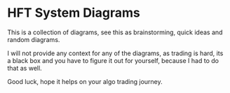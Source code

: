 # HFT System Diagrams

This is a collection of diagrams, see this as brainstorming, quick ideas and random diagrams.

I will not provide any context for any of the diagrams, as trading is hard, its a black box and you have to figure it out for yourself, because I had to do that as well.

Good luck, hope it helps on your algo trading journey.

